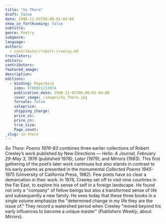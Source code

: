 ```yaml
---
title: "So There"
draft: false
date: 1998-11-01T06:00:01-04:00
show_in_forthcoming: false
subtitle:
genre: Poetry
subgenre:
language:
authors:
  - contributor/robert-creeley.md
translators:
editors:
contributors:
featured_image:
description:
editions:
  - binding: Paperback
    isbn: 9780811213974
    publication_date: 1998-11-01T06:00:01-04:00
    cover_image: /images/So_There.jpg
    forsale: false
    saleprice:
    shipping_charge:
    price_us:
    price_cn:
    trim_size:
    Page_count:
_slug: so-there
---
```


_So There: Poems 1976-83_ combines three earlier collections of Robert Creeley’s work published by New Directions –– _Hello: A Journal, February 29-May 3, 1976_ (published 1978); _Later_ (1979); and _Mirrors_ (1983). This first gathering of the poet’s later work continues but also stands in contrast to his early poems as presented in the monumental _Collected Poems 1945-1975_ (University of California Press, 1982). Few poets have so clear a demarcation in their work. In 1976, Creeley set off to visit nine countries in the Far East, to explore his sense of self in a foreign landscape. He found not only a "company" of fellow beings but also a transformed sense of life and subsequently a new family. He sees today that these three books in a single volume emphasize the "determined change in my life they are the issue of." They record a watershed period when Creeley "moved beyond his early influences to become a unique master" (_Publishers Weekly_, about _Mirrors_).

